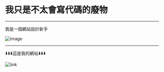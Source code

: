 # 我只是不太會寫代碼的廢物

-------
我是一個網站設計新手

![image](https://i.imgur.com/azIULUo.gif)

-------
⬇️⬇️⬇️這是我的網站⬇️⬇️⬇️


![link](http://xiaoheiweb.xyz)
